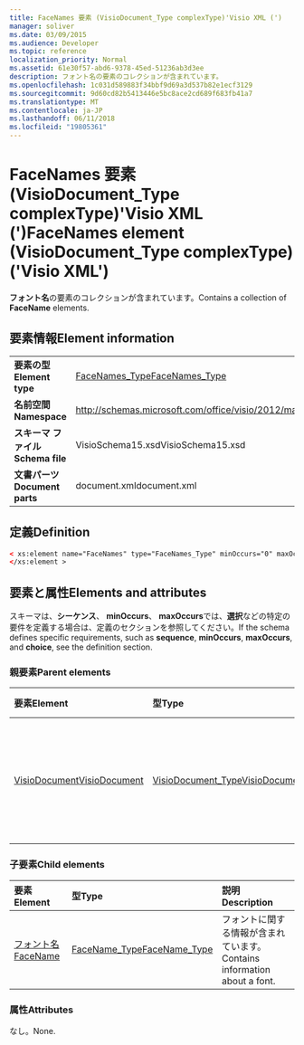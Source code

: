 ```yaml
---
title: FaceNames 要素 (VisioDocument_Type complexType)'Visio XML (')
manager: soliver
ms.date: 03/09/2015
ms.audience: Developer
ms.topic: reference
localization_priority: Normal
ms.assetid: 61e30f57-abd6-9378-45ed-51236ab3d3ee
description: フォント名の要素のコレクションが含まれています。
ms.openlocfilehash: 1c031d589883f34bbf9d69a3d537b82e1ecf3129
ms.sourcegitcommit: 9d60cd82b5413446e5bc8ace2cd689f683fb41a7
ms.translationtype: MT
ms.contentlocale: ja-JP
ms.lasthandoff: 06/11/2018
ms.locfileid: "19805361"
---
```

# <a name="facenames-element-visiodocumenttype-complextype-visio-xml"></a><span data-ttu-id="8b7c2-103">FaceNames 要素 (VisioDocument_Type complexType)'Visio XML (')</span><span class="sxs-lookup"><span data-stu-id="8b7c2-103">FaceNames element (VisioDocument_Type complexType) ('Visio XML')</span></span>

<span data-ttu-id="8b7c2-104">**フォント名**の要素のコレクションが含まれています。</span><span class="sxs-lookup"><span data-stu-id="8b7c2-104">Contains a collection of **FaceName** elements.</span></span> 
  
## <a name="element-information"></a><span data-ttu-id="8b7c2-105">要素情報</span><span class="sxs-lookup"><span data-stu-id="8b7c2-105">Element information</span></span>

|||
|:-----|:-----|
|<span data-ttu-id="8b7c2-106">**要素の型**</span><span class="sxs-lookup"><span data-stu-id="8b7c2-106">**Element type**</span></span> <br/> |[<span data-ttu-id="8b7c2-107">FaceNames_Type</span><span class="sxs-lookup"><span data-stu-id="8b7c2-107">FaceNames_Type</span></span>](facenames_type-complextypevisio-xml.md) <br/> |
|<span data-ttu-id="8b7c2-108">**名前空間**</span><span class="sxs-lookup"><span data-stu-id="8b7c2-108">**Namespace**</span></span> <br/> |http://schemas.microsoft.com/office/visio/2012/main  <br/> |
|<span data-ttu-id="8b7c2-109">**スキーマ ファイル**</span><span class="sxs-lookup"><span data-stu-id="8b7c2-109">**Schema file**</span></span> <br/> |<span data-ttu-id="8b7c2-110">VisioSchema15.xsd</span><span class="sxs-lookup"><span data-stu-id="8b7c2-110">VisioSchema15.xsd</span></span>  <br/> |
|<span data-ttu-id="8b7c2-111">**文書パーツ**</span><span class="sxs-lookup"><span data-stu-id="8b7c2-111">**Document parts**</span></span> <br/> |<span data-ttu-id="8b7c2-112">document.xml</span><span class="sxs-lookup"><span data-stu-id="8b7c2-112">document.xml</span></span>  <br/> |
   
## <a name="definition"></a><span data-ttu-id="8b7c2-113">定義</span><span class="sxs-lookup"><span data-stu-id="8b7c2-113">Definition</span></span>

```XML
< xs:element name="FaceNames" type="FaceNames_Type" minOccurs="0" maxOccurs="1" >
</xs:element >
```

## <a name="elements-and-attributes"></a><span data-ttu-id="8b7c2-114">要素と属性</span><span class="sxs-lookup"><span data-stu-id="8b7c2-114">Elements and attributes</span></span>

<span data-ttu-id="8b7c2-115">スキーマは、**シーケンス**、 **minOccurs**、 **maxOccurs**では、**選択**などの特定の要件を定義する場合は、定義のセクションを参照してください。</span><span class="sxs-lookup"><span data-stu-id="8b7c2-115">If the schema defines specific requirements, such as **sequence**, **minOccurs**, **maxOccurs**, and **choice**, see the definition section.</span></span> 
  
### <a name="parent-elements"></a><span data-ttu-id="8b7c2-116">親要素</span><span class="sxs-lookup"><span data-stu-id="8b7c2-116">Parent elements</span></span>

|<span data-ttu-id="8b7c2-117">**要素**</span><span class="sxs-lookup"><span data-stu-id="8b7c2-117">**Element**</span></span>|<span data-ttu-id="8b7c2-118">**型**</span><span class="sxs-lookup"><span data-stu-id="8b7c2-118">**Type**</span></span>|<span data-ttu-id="8b7c2-119">**説明**</span><span class="sxs-lookup"><span data-stu-id="8b7c2-119">**Description**</span></span>|
|:-----|:-----|:-----|
|[<span data-ttu-id="8b7c2-120">VisioDocument</span><span class="sxs-lookup"><span data-stu-id="8b7c2-120">VisioDocument</span></span>](visiodocument-elementvisio-xml.md) <br/> |[<span data-ttu-id="8b7c2-121">VisioDocument_Type</span><span class="sxs-lookup"><span data-stu-id="8b7c2-121">VisioDocument_Type</span></span>](visiodocument_type-complextypevisio-xml.md) <br/> |<span data-ttu-id="8b7c2-122">Microsoft Visio ドキュメントのルート要素です。</span><span class="sxs-lookup"><span data-stu-id="8b7c2-122">The root element of a Microsoft Visio document.</span></span>  <br/> |
   
### <a name="child-elements"></a><span data-ttu-id="8b7c2-123">子要素</span><span class="sxs-lookup"><span data-stu-id="8b7c2-123">Child elements</span></span>

|<span data-ttu-id="8b7c2-124">**要素**</span><span class="sxs-lookup"><span data-stu-id="8b7c2-124">**Element**</span></span>|<span data-ttu-id="8b7c2-125">**型**</span><span class="sxs-lookup"><span data-stu-id="8b7c2-125">**Type**</span></span>|<span data-ttu-id="8b7c2-126">**説明**</span><span class="sxs-lookup"><span data-stu-id="8b7c2-126">**Description**</span></span>|
|:-----|:-----|:-----|
|[<span data-ttu-id="8b7c2-127">フォント名</span><span class="sxs-lookup"><span data-stu-id="8b7c2-127">FaceName</span></span>](facename-element-facenames_type-complextypevisio-xml.md) <br/> |[<span data-ttu-id="8b7c2-128">FaceName_Type</span><span class="sxs-lookup"><span data-stu-id="8b7c2-128">FaceName_Type</span></span>](facename_type-complextypevisio-xml.md) <br/> |<span data-ttu-id="8b7c2-129">フォントに関する情報が含まれています。</span><span class="sxs-lookup"><span data-stu-id="8b7c2-129">Contains information about a font.</span></span>  <br/> |
   
### <a name="attributes"></a><span data-ttu-id="8b7c2-130">属性</span><span class="sxs-lookup"><span data-stu-id="8b7c2-130">Attributes</span></span>

<span data-ttu-id="8b7c2-131">なし。</span><span class="sxs-lookup"><span data-stu-id="8b7c2-131">None.</span></span>
  

